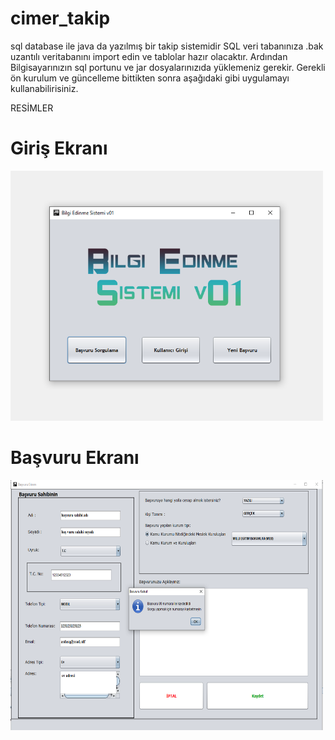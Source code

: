 # cimer_takip
sql database ile java da yazılmış bir takip sistemidir
SQL veri tabanınıza .bak uzantılı veritabanını import edin ve tablolar hazır olacaktır. 
Ardından Bilgisayarınızın sql portunu ve jar dosyalarınızıda yüklemeniz gerekir. Gerekli ön kurulum ve güncelleme bittikten sonra aşağıdaki gibi 
uygulamayı kullanabilirisiniz.

RESİMLER

# Giriş Ekranı
<img src=/DataBaseProject/image/ss1.PNG width="500" height="400">

# Başvuru Ekranı
<img src=/DataBaseProject/image/ss2.PNG width="500" height="400">

